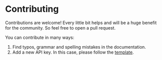 # Contributing

Contributions are welcome! Every little bit helps and will be a huge benefit for the community. So feel free to open a pull request.

You can contribute in many ways:

1. Find typos, grammar and spelling mistakes in the documentation.
2. Add a new API key. In this case, please follow the [template](API_KEY_TEMPLATE.md).
